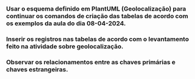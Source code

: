 ### Usar o esquema definido em PlantUML (Geolocalização) para continuar os comandos de criação das tabelas de acordo com os exemplos da aula do dia 08-04-2024. 
### Inserir os registros nas tabelas de acordo com o levantamento feito na atividade sobre geolocalização.
### Observar os relacionamentos entre as chaves primárias e chaves estrangeiras.
